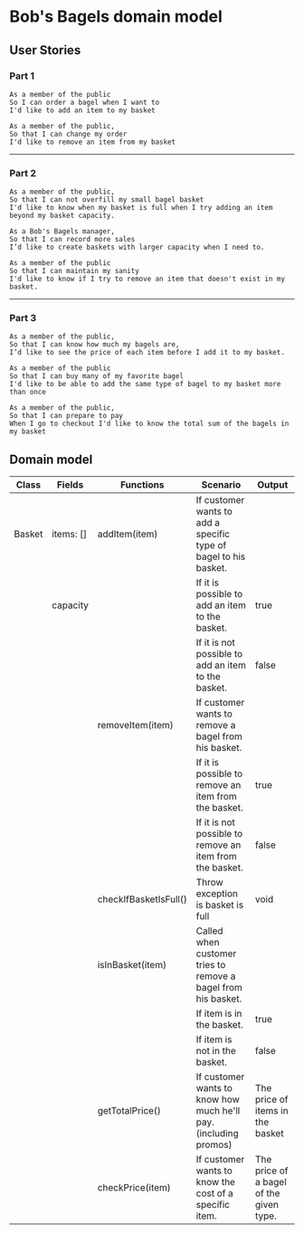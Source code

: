 # Bob's Bagels domain model

## User Stories



### Part 1

```
As a member of the public
So I can order a bagel when I want to
I'd like to add an item to my basket

As a member of the public,
So that I can change my order
I'd like to remove an item from my basket
```

---

### Part 2

```
As a member of the public,
So that I can not overfill my small bagel basket
I'd like to know when my basket is full when I try adding an item beyond my basket capacity.

As a Bob's Bagels manager,
So that I can record more sales
I’d like to create baskets with larger capacity when I need to.

As a member of the public
So that I can maintain my sanity
I'd like to know if I try to remove an item that doesn't exist in my basket. 
```

---

### Part 3

```
As a member of the public,
So that I can know how much my bagels are,
I’d like to see the price of each item before I add it to my basket.

As a member of the public
So that I can buy many of my favorite bagel
I'd like to be able to add the same type of bagel to my basket more than once

As a member of the public,
So that I can prepare to pay
When I go to checkout I'd like to know the total sum of the bagels in my basket
```

## Domain model




| Class  | Fields    | Functions             | Scenario                                                     | Output                                  |
| ------ | --------- | --------------------- | ------------------------------------------------------------ | --------------------------------------- |
| Basket | items: [] | addItem(item)         | If customer wants to add a specific type of bagel to his basket. |                                         |
|        | capacity  |                       | If it is possible to add an item to the basket.              | true                                    |
|        |           |                       | If it is not possible to add an item to the basket.          | false                                   |
|        |           | removeItem(item)      | If customer wants to remove a bagel from his basket.         |                                         |
|        |           |                       | If it is possible to remove an item from the basket.         | true                                    |
|        |           |                       | If it is not possible to remove an item from the basket.     | false                                   |
|        |           | checkIfBasketIsFull() | Throw exception is basket is full                            | void                                    |
|        |           | isInBasket(item)      | Called when customer tries to remove a bagel from his basket. |                                        |
|        |           |                       | If item is in the basket.                                    | true                                    |
|        |           |                       | If item is not in the basket.                                | false                                   |
|        |           | getTotalPrice()       | If customer wants to know how much he'll pay. (including promos)                | The price of items in the basket        |
|        |           | checkPrice(item)      | If customer wants to know the cost of a specific item.       | The price of a bagel of the given type. |